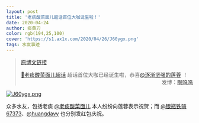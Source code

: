 ```yaml
---
layout: post
title: '老痰酸菜面儿超话首位大咖诞生啦！'
date: 2020-04-24
author: 痰黄刀
color: rgb(194,25,100)
cover: 'https://s1.ax1x.com/2020/04/26/J60ygx.png'
tags: 水友事迹
---
```


> [原博文链接](https://weibo.com/2886348734/IEI7jq93u)
> 
> [💎老痰酸菜面儿超话](https://weibo.com/p/100808c9bf185bddd18c52092ca1528b4d683a) 超话首位大咖已经诞生啦，恭喜[@逐渐坚强的莲蓉]() ！ ​​​​<span style="text-align:right; display:block">发博：[啊呜呜]()</span>

<a href="https://weibo.com/5637567059/IEI5DFDzu"><img src="https://s1.ax1x.com/2020/04/26/J60ygx.png" alt="J60ygx.png" border="0" /></a>

众多水友，包括老痰 [@老痰酸菜面儿]() 本人纷纷向莲蓉表示祝贺；而 [@银瓶铁骑67373]()、[@huangdavy]() 也分别发红包庆祝。



